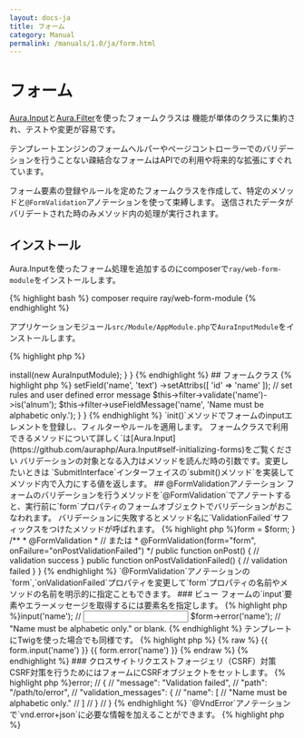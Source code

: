 ```yaml
---
layout: docs-ja
title: フォーム
category: Manual
permalink: /manuals/1.0/ja/form.html
---
```


# フォーム

[Aura.Input](https://github.com/auraphp/Aura.Input)と[Aura.Filter](https://github.com/auraphp/Aura.Filter)を使ったフォームクラスは
機能が単体のクラスに集約され、テストや変更が容易です。

テンプレートエンジンのフォームヘルパーやページコントローラーでのバリデーションを行うことない疎結合なフォームはAPIでの利用や将来的な拡張にすぐれています。

フォーム要素の登録やルールを定めたフォームクラスを作成して、特定のメソッドと`@FormValidation`アノテーションを使って束縛します。
送信されたデータがバリデートされた時のみメソッド内の処理が実行されます。

## インストール

Aura.Inputを使ったフォーム処理を追加するのにcomposerで`ray/web-form-module`をインストールします。

{% highlight bash %}
composer require ray/web-form-module
{% endhighlight %}

アプリケーションモジュール`src/Module/AppModule.php`で`AuraInputModule`をインストールします。

{% highlight php %}
<?php

use Ray\Di\AbstractModule;
use Ray\WebFormModule\WebFormModule;

class AppModule extends AbstractModule
{
    protected function configure()
    {
        $this->install(new AuraInputModule);
    }
}
{% endhighlight %}

## フォームクラス

{% highlight php %}
<?php
use Ray\WebFormModule\AbstractForm;
use Ray\WebFormModule\SetAntiCsrfTrait;

class MyForm extends AbstractForm
{
    /**
     * {@inheritdoc}
     */
    public function init()
    {
        // set input fields
        $this->setField('name', 'text')
             ->setAttribs([
                 'id' => 'name'
             ]);
        // set rules and user defined error message
        $this->filter->validate('name')->is('alnum');
        $this->filter->useFieldMessage('name', 'Name must be alphabetic only.');
    }
}
{% endhighlight %}

`init()`メソッドでフォームのinputエレメントを登録し、フィルターやルールを適用します。
フォームクラスで利用できるメソッドについて詳しく`は[Aura.Input](https://github.com/auraphp/Aura.Input#self-initializing-forms)をご覧ください

バリデーションの対象となる入力はメソッドを読んだ時の引数です。変更したいときは
`SubmitInterface`インターフェイスの`submit()メソッド`を実装してメソッド内で入力にする値を返します。

## @FormValidationアノテーション

フォームのバリデーションを行うメソッドを`@FormValidation`でアノテートすると、実行前に`form`プロパティのフォームオブジェクトでバリデーションがおこなわれます。
バリデーションに失敗するとメソッド名に`ValidationFailed`サフィックスをつけたメソッドが呼ばれます。

{% highlight php %}<?php
use Ray\Di\Di\Inject;
use Ray\Di\Di\Named;
use Ray\WebFormModule\Annotation\FormValidation;
use Ray\WebFormModule\FormInterface;

class MyController
{
    /**
     * @var FormInterface
     */
    protected $form;

    /**
     * @Inject
     * @Named("contact_form")
     */
    public function setForm(FormInterface $form)
    {
        $this->form = $form;
    }

    /**
     * @FormValidation
     * // または
     * @FormValidation(form="form", onFailure="onPostValidationFailed")
     */
    public function onPost()
    {
        // validation success
    }

    public function onPostValidationFailed()
    {
        // validation failed
    }
}
{% endhighlight %}

`@FormValidation`アノテーションの`form`,`onValidationFailed`プロパティを変更して`form`プロパティの名前やメソッドの名前を明示的に指定こともできます。

### ビュー

フォームの`input`要素やエラーメッセージを取得するには要素名を指定します。

{% highlight php %}<?php
  $form->input('name'); // <input id="name" type="text" name="name" size="20" maxlength="20" />
  $form->error('name'); // "Name must be alphabetic only." or blank.
{% endhighlight %}

テンプレートにTwigを使った場合でも同様です。

{% highlight php %}
{% raw %}
{{ form.input('name') }}
{{ form.error('name') }}
{% endraw %}
{% endhighlight %}

### クロスサイトリクエストフォージェリ（CSRF）対策

CSRF対策を行うためにはフォームにCSRFオブジェクトをセットします。

{% highlight php %}<?php
use Ray\WebFormModule\SetAntiCsrfTrait;

class MyForm extends AbstractAuraForm
{
    use SetAntiCsrfTrait;
{% endhighlight %}

セキュリティレベルを高めるためにはユーザーの認証を含んだカスタムCsrfクラスを作成してフォームクラスにセットします。
詳しくはAura.Inputの[Applying CSRF Protections](https://github.com/auraphp/Aura.Input#applying-csrf-protections)をご覧ください。

## バリデーション例外

`@FormValidation`の代わりに`@InputValidation`とアノテートするとバリデーションが失敗したときに`Ray\WebFormModule\Exception\ValidationException`が投げられるよになります。
この場合はHTML表現は使われません。Appリソースに適用してどのクライアントからもバリデーションを行うことができます。Web APIアプリケーションにも便利です。

キャッチした例外の`error`プロパティを`echo`すると[application/vnd.error+json](https://tools.ietf.org/html/rfc6906)メディアタイプの表現が出力されます。


{% highlight php %}<?php
http_response_code(400);
echo $e->error;

// {
//     "message": "Validation failed",
//     "path": "/path/to/error",
//     "validation_messages": {
//         "name": [
//             "Name must be alphabetic only."
//         ]
//     }
// }
{% endhighlight %}

`@VndError`アノテーションで`vnd.error+json`に必要な情報を加えることができます。

{% highlight php %}<?php
/**
 * @FormValidation(form="contactForm")
 * @VndError(
 *   message="foo validation failed",
 *   logref="a1000", path="/path/to/error",
 *   href={"_self"="/path/to/error", "help"="/path/to/help"}
 * )
 */
 public function onPost()
{% endhighlight %}

このオプションのモジュールはAPIアプリケーションの時に有用です。

## デモ

[MyVendor.ContactForm](https://github.com/bearsunday/MyVendor.ContactForm)ではフォームのデモを試すことができます。1 URLに複数のフォームを設置したときの例や同じタイプのinputエレメントをループ表示する例も用意されています。
